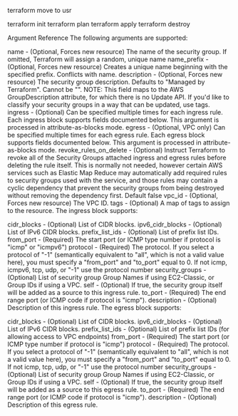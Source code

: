 terraform
move to usr

terraform init
terraform plan
terraform apply
terraform destroy

Argument Reference
The following arguments are supported:

name - (Optional, Forces new resource) The name of the security group. If omitted, Terraform will assign a random, unique name
name_prefix - (Optional, Forces new resource) Creates a unique name beginning with the specified prefix. Conflicts with name.
description - (Optional, Forces new resource) The security group description. Defaults to "Managed by Terraform". Cannot be "". NOTE: This field maps to the AWS GroupDescription attribute, for which there is no Update API. If you'd like to classify your security groups in a way that can be updated, use tags.
ingress - (Optional) Can be specified multiple times for each ingress rule. Each ingress block supports fields documented below. This argument is processed in attribute-as-blocks mode.
egress - (Optional, VPC only) Can be specified multiple times for each egress rule. Each egress block supports fields documented below. This argument is processed in attribute-as-blocks mode.
revoke_rules_on_delete - (Optional) Instruct Terraform to revoke all of the Security Groups attached ingress and egress rules before deleting the rule itself. This is normally not needed, however certain AWS services such as Elastic Map Reduce may automatically add required rules to security groups used with the service, and those rules may contain a cyclic dependency that prevent the security groups from being destroyed without removing the dependency first. Default false
vpc_id - (Optional, Forces new resource) The VPC ID.
tags - (Optional) A map of tags to assign to the resource.
The ingress block supports:

cidr_blocks - (Optional) List of CIDR blocks.
ipv6_cidr_blocks - (Optional) List of IPv6 CIDR blocks.
prefix_list_ids - (Optional) List of prefix list IDs.
from_port - (Required) The start port (or ICMP type number if protocol is "icmp" or "icmpv6")
protocol - (Required) The protocol. If you select a protocol of "-1" (semantically equivalent to "all", which is not a valid value here), you must specify a "from_port" and "to_port" equal to 0. If not icmp, icmpv6, tcp, udp, or "-1" use the protocol number
security_groups - (Optional) List of security group Group Names if using EC2-Classic, or Group IDs if using a VPC.
self - (Optional) If true, the security group itself will be added as a source to this ingress rule.
to_port - (Required) The end range port (or ICMP code if protocol is "icmp").
description - (Optional) Description of this ingress rule.
The egress block supports:

cidr_blocks - (Optional) List of CIDR blocks.
ipv6_cidr_blocks - (Optional) List of IPv6 CIDR blocks.
prefix_list_ids - (Optional) List of prefix list IDs (for allowing access to VPC endpoints)
from_port - (Required) The start port (or ICMP type number if protocol is "icmp")
protocol - (Required) The protocol. If you select a protocol of "-1" (semantically equivalent to "all", which is not a valid value here), you must specify a "from_port" and "to_port" equal to 0. If not icmp, tcp, udp, or "-1" use the protocol number
security_groups - (Optional) List of security group Group Names if using EC2-Classic, or Group IDs if using a VPC.
self - (Optional) If true, the security group itself will be added as a source to this egress rule.
to_port - (Required) The end range port (or ICMP code if protocol is "icmp").
description - (Optional) Description of this egress rule.
